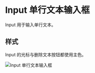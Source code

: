 # Input 单行文本输入框

Input 用于输入单行文本。

## 样式

<div class="imgblock">
  <div class="sm">
    <p>Input 的光标与删除文本按钮都使用主色。</p>
  </div>
  <div class="sm">
    <img class="img" src="https://ws1.sinaimg.cn/large/006oPFLAly1frz802bx7lj30m803q3yh.jpg" alt="Input 单行文本输入框"/>
  </div>
</div>